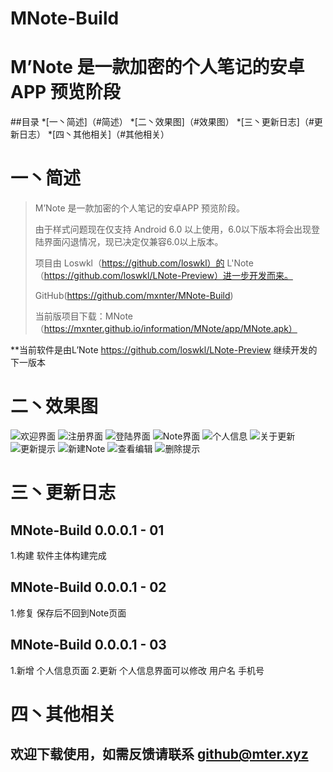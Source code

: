 # MNote-Build
M’Note 是一款加密的个人笔记的安卓APP 预览阶段
==============


##目录
*[一丶简述]（#简述）
*[二丶效果图]（#效果图）
*[三丶更新日志]（#更新日志）
*[四丶其他相关]（#其他相关）

# 一丶简述
>M’Note 是一款加密的个人笔记的安卓APP 预览阶段。
>
>由于样式问题现在仅支持 Android 6.0 以上使用，6.0以下版本将会出现登陆界面闪退情况，现已决定仅兼容6.0以上版本。
>
>项目由 Loswkl（https://github.com/loswkl）的 L'Note （https://github.com/loswkl/LNote-Preview）进一步开发而来。
>
>GitHub(https://github.com/mxnter/MNote-Build)
>
>当前版项目下载：MNote（https://mxnter.github.io/information/MNote/app/MNote.apk）
>
**当前软件是由L’Note https://github.com/loswkl/LNote-Preview 继续开发的下一版本

# 二丶效果图
![欢迎界面](screenshots/1.gif)
![注册界面](screenshots/2.gif)
![登陆界面](screenshots/3.gif)
![Note界面](screenshots/4.gif)
![个人信息](screenshots/5.gif)
![关于更新](screenshots/6.gif)
![更新提示](screenshots/7.gif)
![新建Note](screenshots/8.gif)
![查看编辑](screenshots/9.gif)
![删除提示](screenshots/10.gif)

# 三丶更新日志

## MNote-Build 0.0.0.1 - 01

1.构建 软件主体构建完成

## MNote-Build 0.0.0.1 - 02

1.修复 保存后不回到Note页面

## MNote-Build 0.0.0.1 - 03

1.新增 个人信息页面
2.更新 个人信息界面可以修改 用户名 手机号

# 四丶其他相关

## 欢迎下载使用，如需反馈请联系 github@mter.xyz
